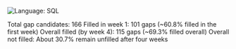 ![Language: SQL](https://img.shields.io/badge/Language-SQL-blue)




Total gap candidates: 166
Filled in week 1: 101 gaps (~60.8% filled in the first week)
Overall filled (by week 4): 115 gaps (~69.3% filled overall)
Overall not filled: About 30.7% remain unfilled after four weeks
